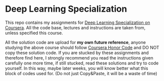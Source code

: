 # Deep Learning Specialization


This repo contains my assignments for [Deep Learning Specialization on Coursera](https://www.coursera.org/specializations/deep-learning). All the code base, lectures and instructions are taken from, unless specified this course. 

All the solution code are upload for **my own future reference**, anyone studying the above course should follow [Coursera Honor Code](https://learner.coursera.help/hc/en-us/articles/209818863-Coursera-Honor-Code) and DO NOT copy these solution code. If you are stucked by these assignments and therefore find here, I strongly recommend you read the instructions given carefully one more time, if still stucked, read these solutions and try to code yourself. In this way, maybe later weeks, you will know better what this block of codes used for. (Do not just Copy&Paste, it will be a waste of time)